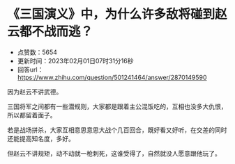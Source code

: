 # 《三国演义》中，为什么许多敌将碰到赵云都不战而逃？
- 点赞数：5654
- 更新时间：2023年02月01日07时31分16秒
- 回答url：https://www.zhihu.com/question/501241464/answer/2870149590
<body>
 <p data-pid="3nYR3vuS">因为赵云不讲武德。</p>
 <p data-pid="dF5tJ3MH">三国将军之间都有一些潜规则，大家都是跟着主公混饭吃的，互相也没多大仇恨，所以都留着面子。</p>
 <p data-pid="cfhnRyAU">若是战场拼杀，大家互相意思意思大战个几百回合，既好看又好听，在交差的同时还能提高知名度，多好。</p>
 <p data-pid="GHzXBDIm">但赵云不讲规矩，动不动就一枪刺死，这谁受得了，自然就没人愿意跟他玩了。</p>
</body>